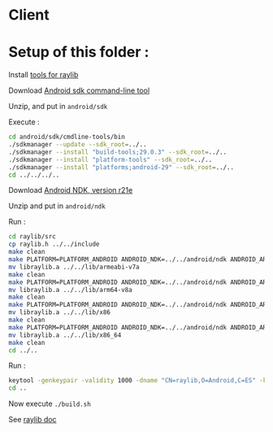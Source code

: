 # Client



# Setup of this folder :

Install [tools for raylib](https://github.com/raysan5/raylib/wiki/Working-on-GNU-Linux)



Download [Android sdk command-line tool](https://developer.android.com/studio/#command-tools)

Unzip, and put in `android/sdk`

Execute :
```bash
cd android/sdk/cmdline-tools/bin
./sdkmanager --update --sdk_root=../..
./sdkmanager --install "build-tools;29.0.3" --sdk_root=../..
./sdkmanager --install "platform-tools" --sdk_root=../..
./sdkmanager --install "platforms;android-29" --sdk_root=../..
cd ../../../..
```
Download [Android NDK, version r21e](https://dl.google.com/android/repository/android-ndk-r21e-linux-x86_64.zip)

Unzip and put in `android/ndk`


Run : 
```bash
cd raylib/src
cp raylib.h ../../include
make clean
make PLATFORM=PLATFORM_ANDROID ANDROID_NDK=../../android/ndk ANDROID_ARCH=arm ANDROID_API_VERSION=29
mv libraylib.a ../../lib/armeabi-v7a
make clean
make PLATFORM=PLATFORM_ANDROID ANDROID_NDK=../../android/ndk ANDROID_ARCH=arm64 ANDROID_API_VERSION=29
mv libraylib.a ../../lib/arm64-v8a
make clean
make PLATFORM=PLATFORM_ANDROID ANDROID_NDK=../../android/ndk ANDROID_ARCH=x86 ANDROID_API_VERSION=29
mv libraylib.a ../../lib/x86
make clean
make PLATFORM=PLATFORM_ANDROID ANDROID_NDK=../../android/ndk ANDROID_ARCH=x86_64 ANDROID_API_VERSION=29
mv libraylib.a ../../lib/x86_64
make clean
cd ../..
```

Run : 
```bash cd android
keytool -genkeypair -validity 1000 -dname "CN=raylib,O=Android,C=ES" -keystore raylib.keystore -storepass 'raylib' -keypass 'raylib' -alias projectKey -keyalg RSA
cd ..
```


Now execute `./build.sh`


See [raylib doc](https://github.com/raysan5/raylib/wiki/Working-for-Android-(on-Linux))

